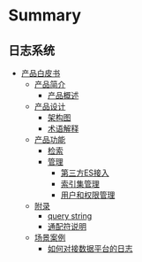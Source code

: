 # Summary

## 日志系统

* [产品白皮书]()
    * [产品简介]()
        * [产品概述](intro/README.md)
    * [产品设计]()
        * [架构图](concepts/architecture.md)
        * [术语解释](concepts/glossary.md)
    * [产品功能]()
        * [检索](functions/search_log.md)
        * [管理]()
            * [第三方ES接入](functions/manager/third_es.md)
            * [索引集管理](functions/manager/index_es.md)
            * [用户和权限管理](functions/manager/user_permission.md)      
    * [附录]()
        * [query string](functions/addenda/query_string.md)
        * [通配符说明](functions/addenda/wildcard.md)
    * [场景案例]()
        * [如何对接数据平台的日志](guide/bkdata_log.md)
